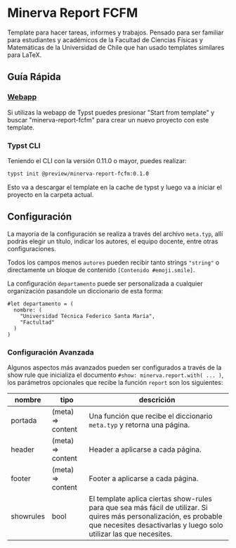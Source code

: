 # Minerva Report FCFM

Template para hacer tareas, informes y trabajos. Pensado para ser familiar para estudiantes y académicos de la Facultad de Ciencias Físicas y Matemáticas de la Universidad de Chile que han usado templates similares para LaTeX.

## Guía Rápida

### [Webapp](https://typst.app)
Si utilizas la webapp de Typst puedes presionar "Start from template" y buscar "minerva-report-fcfm" para crear un nuevo proyecto con este template.

### Typst CLI
Teniendo el CLI con la versión 0.11.0 o mayor, puedes realizar:
```sh
typst init @preview/minerva-report-fcfm:0.1.0
```
Esto va a descargar el template en la cache de typst y luego va a iniciar el proyecto en la carpeta actual.

## Configuración
La mayoría de la configuración se realiza a través del archivo `meta.typ`,
allí podrás elegir un título, indicar los autores, el equipo docente, entre otras configuraciones.

Todos los campos menos `autores` pueden recibir tanto strings `"string"` o directamente un bloque de contenido `[Contenido #emoji.smile]`.

La configuración `departamento` puede ser personalizada a cualquier organización pasandole un diccionario de esta forma:
```typ
#let departamento = (
  nombre: (
    "Universidad Técnica Federico Santa María",
    "Factultad"
  )
)
```

### Configuración Avanzada
Algunos aspectos más avanzados pueden ser configurados a través de la show rule que inicializa el documento `#show: minerva.report.with( ... )`, los parámetros opcionales que recibe la función `report` son los siguientes:

| nombre    | tipo              | descrición                                                                                                                                                                                |
|-----------|-------------------|-------------------------------------------------------------------------------------------------------------------------------------------------------------------------------------------|
| portada   | (meta) => content | Una función que recibe el diccionario `meta.typ` y retorna una página.                                                                                                                    |
| header    | (meta) => content | Header a aplicarse a cada página.                                                                                                                                                         |
| footer    | (meta) => content | Footer a aplicarse a cada página.                                                                                                                                                         |
| showrules | bool              | El template aplica ciertas show-rules para que sea más fácil de utilizar. Si quires más personalización, es probable que necesites desactivarlas y luego solo utilizar las que necesites. |
